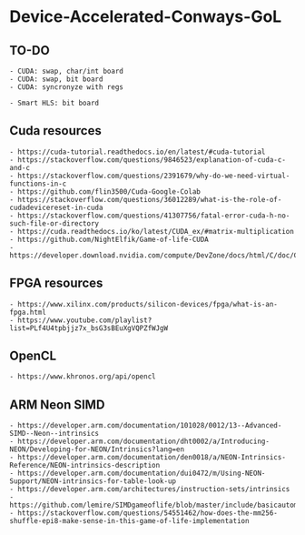 # Device-Accelerated-Conways-GoL

## TO-DO
    - CUDA: swap, char/int board
    - CUDA: swap, bit board
    - CUDA: syncronyze with regs

    - Smart HLS: bit board

## Cuda resources
    - https://cuda-tutorial.readthedocs.io/en/latest/#cuda-tutorial
    - https://stackoverflow.com/questions/9846523/explanation-of-cuda-c-and-c
    - https://stackoverflow.com/questions/2391679/why-do-we-need-virtual-functions-in-c
    - https://github.com/flin3500/Cuda-Google-Colab
    - https://stackoverflow.com/questions/36012289/what-is-the-role-of-cudadevicereset-in-cuda
    - https://stackoverflow.com/questions/41307756/fatal-error-cuda-h-no-such-file-or-directory  
    - https://cuda.readthedocs.io/ko/latest/CUDA_ex/#matrix-multiplication
    - https://github.com/NightElfik/Game-of-life-CUDA
    - https://developer.download.nvidia.com/compute/DevZone/docs/html/C/doc/CUDA_C_Programming_Guide.pdf

## FPGA resources
    - https://www.xilinx.com/products/silicon-devices/fpga/what-is-an-fpga.html
    - https://www.youtube.com/playlist?list=PLf4U4tpbjjz7x_bsG3sBEuXgVQPZfWJgW

## OpenCL
    - https://www.khronos.org/api/opencl

## ARM Neon SIMD
    - https://developer.arm.com/documentation/101028/0012/13--Advanced-SIMD--Neon--intrinsics
    - https://developer.arm.com/documentation/dht0002/a/Introducing-NEON/Developing-for-NEON/Intrinsics?lang=en
    - https://developer.arm.com/documentation/den0018/a/NEON-Intrinsics-Reference/NEON-intrinsics-description
    - https://developer.arm.com/documentation/dui0472/m/Using-NEON-Support/NEON-intrinsics-for-table-look-up
    - https://developer.arm.com/architectures/instruction-sets/intrinsics
    - https://github.com/lemire/SIMDgameoflife/blob/master/include/basicautomata.h
    - https://stackoverflow.com/questions/54551462/how-does-the-mm256-shuffle-epi8-make-sense-in-this-game-of-life-implementation
